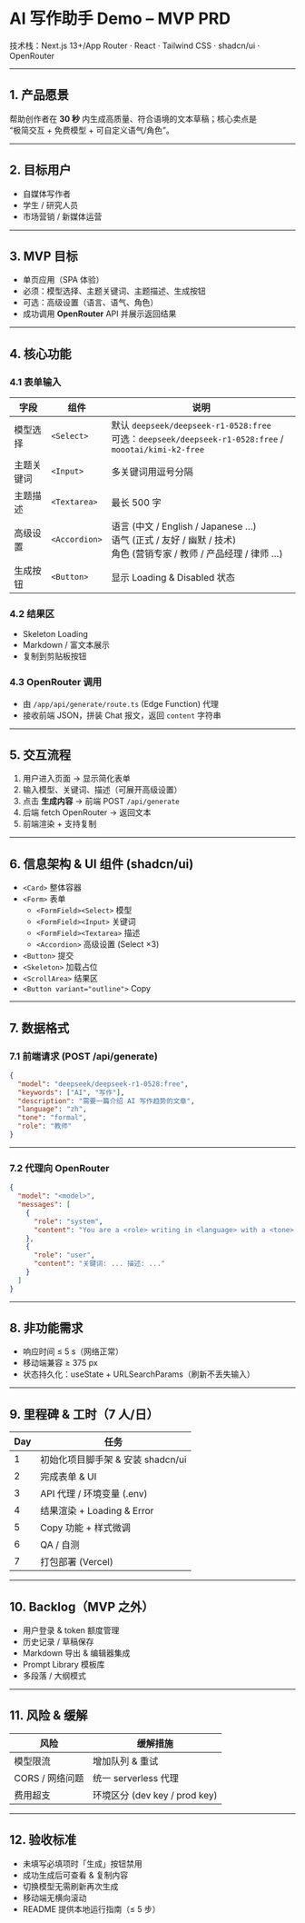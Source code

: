# AI 写作助手 Demo – MVP PRD

技术栈：Next.js 13+/App Router · React · Tailwind CSS · shadcn/ui · OpenRouter

---

## 1. 产品愿景

帮助创作者在 **30 秒** 内生成高质量、符合语境的文本草稿；核心卖点是  
“极简交互 + 免费模型 + 可自定义语气/角色”。

---

## 2. 目标用户

- 自媒体写作者
- 学生 / 研究人员
- 市场营销 / 新媒体运营

---

## 3. MVP 目标

- 单页应用（SPA 体验）
- 必须：模型选择、主题关键词、主题描述、生成按钮
- 可选：高级设置（语言、语气、角色）
- 成功调用 **OpenRouter** API 并展示返回结果

---

## 4. 核心功能

### 4.1 表单输入

| 字段       | 组件          | 说明                                                                                                                 |
| ---------- | ------------- | -------------------------------------------------------------------------------------------------------------------- |
| 模型选择   | `<Select>`    | 默认 `deepseek/deepseek-r1-0528:free`<br>可选：`deepseek/deepseek-r1-0528:free` / `moootai/kimi-k2-free`             |
| 主题关键词 | `<Input>`     | 多关键词用逗号分隔                                                                                                   |
| 主题描述   | `<Textarea>`  | 最长 500 字                                                                                                          |
| 高级设置   | `<Accordion>` | 语言 (中文 / English / Japanese …)<br>语气 (正式 / 友好 / 幽默 / 技术)<br>角色 (营销专家 / 教师 / 产品经理 / 律师 …) |
| 生成按钮   | `<Button>`    | 显示 Loading & Disabled 状态                                                                                         |

### 4.2 结果区

- Skeleton Loading
- Markdown / 富文本展示
- 复制到剪贴板按钮

### 4.3 OpenRouter 调用

- 由 `/app/api/generate/route.ts` (Edge Function) 代理
- 接收前端 JSON，拼装 Chat 报文，返回 `content` 字符串

---

## 5. 交互流程

1. 用户进入页面 → 显示简化表单
2. 输入模型、关键词、描述（可展开高级设置）
3. 点击 **生成内容** → 前端 POST `/api/generate`
4. 后端 fetch OpenRouter → 返回文本
5. 前端渲染 + 支持复制

---

## 6. 信息架构 & UI 组件 (shadcn/ui)

- `<Card>` 整体容器
- `<Form>` 表单
  - `<FormField><Select>` 模型
  - `<FormField><Input>` 关键词
  - `<FormField><Textarea>` 描述
  - `<Accordion>` 高级设置 (Select ×3)
- `<Button>` 提交
- `<Skeleton>` 加载占位
- `<ScrollArea>` 结果区
- `<Button variant="outline">` Copy

---

## 7. 数据格式

### 7.1 前端请求 (POST /api/generate)

```json
{
  "model": "deepseek/deepseek-r1-0528:free",
  "keywords": ["AI", "写作"],
  "description": "需要一篇介绍 AI 写作趋势的文章",
  "language": "zh",
  "tone": "formal",
  "role": "教师"
}
```

---

### 7.2 代理向 OpenRouter

```json
{
  "model": "<model>",
  "messages": [
    {
      "role": "system",
      "content": "You are a <role> writing in <language> with a <tone> tone."
    },
    {
      "role": "user",
      "content": "关键词: ... 描述: ..."
    }
  ]
}
```

---

## 8. 非功能需求

- 响应时间 ≤ 5 s（网络正常）
- 移动端兼容 ≥ 375 px
- 状态持久化：useState + URLSearchParams（刷新不丢失输入）

---

## 9. 里程碑 & 工时（7 人/日）

| Day | 任务                              |
| --- | --------------------------------- |
| 1   | 初始化项目脚手架 & 安装 shadcn/ui |
| 2   | 完成表单 & UI                     |
| 3   | API 代理 / 环境变量 (.env)        |
| 4   | 结果渲染 + Loading & Error        |
| 5   | Copy 功能 + 样式微调              |
| 6   | QA / 自测                         |
| 7   | 打包部署 (Vercel)                 |

---

## 10. Backlog（MVP 之外）

- 用户登录 & token 额度管理
- 历史记录 / 草稿保存
- Markdown 导出 & 编辑器集成
- Prompt Library 模板库
- 多段落 / 大纲模式

---

## 11. 风险 & 缓解

| 风险            | 缓解措施                      |
| --------------- | ----------------------------- |
| 模型限流        | 增加队列 & 重试               |
| CORS / 网络问题 | 统一 serverless 代理          |
| 费用超支        | 环境区分 (dev key / prod key) |

---

## 12. 验收标准

- 未填写必填项时「生成」按钮禁用
- 成功生成后可查看 & 复制内容
- 切换模型无需刷新再次生成
- 移动端无横向滚动
- README 提供本地运行指南（≤ 5 步）

```

```

